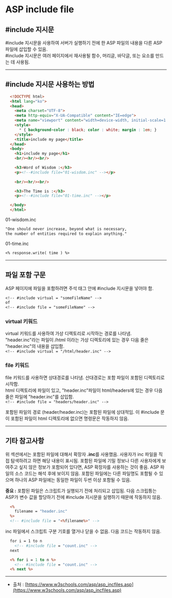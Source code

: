 # ASP include file

## \#include 지시문

\#include 지시문을 사용하여 서버가 실행하기 전에 한 ASP 파일의 내용을 다른 ASP 파일에 삽입할 수 있음.  
\#include 지시문은 여러 페이지에서 재사용될 함수, 머리글, 바닥글, 또는 요소를 만드는 데 사용됨.

  ---  

## \#include 지시문 사용하는 방법

```html
  <!DOCTYPE html>
  <html lang="ko">
  <head>
    <meta charset="UTF-8">
    <meta http-equiv="X-UA-Compatible" content="IE=edge">
    <meta name="viewport" content="width=device-width, initial-scale=1.0">
    <style>
      * { background-color : black; color : white; margin : 1em; }
    </style>
    <title>include my page</title>
  </head>
  <body>
    <h1>include my page</h1>
    <br/><hr/><br/>

    <h3>Word of Wisdom :</h3>
    <p><!--#include file="01-wisdom.inc" --></p>
    
    <br/><hr/><br/>

    <h3>The Time is :</h3>
    <p><!--#include file="01-time.inc" --></p>

  </body>
  </html>
```
  
01-wisdom.inc
  
```txt
"One should never increase, beyond what is necessary,
the number of entities required to explain anything."
```
  
01-time.inc
  
```txt
<% response.write( time ) %>
```

  ---  

## 파일 포함 구문

ASP 페이지에 파일을 포함하려면 주석 태그 안에 #include 지시문을 넣어야 함.

```txt
<!-- #include virtual = "someFileName" -->
of
<!-- #include file = "someFileName" -->
```

### virtual 키워드

virtual 키워드를 사용하여 가상 디렉토리로 시작하는 경로를 나타냄.  
"header.inc"라는 파일이 /html 이라는 가상 디렉토리에 있는 경우 다음 줄은 "header.inc"의 내용을 삽입함.  
`<!-- #include virtual = "/html/header.inc" -->`
  
### file 키워드

file 키워드를 사용하면 상대경로를 나타냄. 산대경로는 포함 파일이 포함된 디렉토리로 시작함.  
html 디렉토리에 파일이 있고, "header.inc"파일이 html/headers에 있는 경우 다음 줄은 파일에 "header.inc"를 삽입함.  
`<!-- #include file = "headers/header.inc" -->`  
  
포함된 파일의 경로 (header/header.inc)는 포함된 파일에 상대적임. 이 #include 문이 포함된 파일이 html 디렉토리에 없으면 명령문은 작동하지 않음.  
  
  ---  

## 기타 참고사항

위 섹션에서는 포함된 파일에 대해서 확장자 **.inc**를 사용했음. 사용자가 inc 파일을 직접 탐색하려고 하면 해당 내용이 표시됨. 포함된 파일에 기밀 정보나 다른 사용자에게 보여주고 싶지 않은 정보가 포함되어 있다면, ASP 확장자를 사용하는 것이 좋음. ASP 파일의 소스 코드는 해석 후에 보이지 않음. 포함된 파일에는 다른 파일명도 포함될 수 있으며 하나의 ASP 파일에는 동일한 파일이 두번 이상 포함될 수 있음.  
  
**중요 :** 포함된 파일은 스크립트가 실행되기 전에 처리되고 삽입됨. 다음 스크립틍는 ASP가 변수 값을 할당하기 전에 #include 지시문을 실행하기 때문에 작동하지 않음.

```asp
  <%
    filename = "header.inc"
  %>
  <!-- #include file = "<%filename%>" -->
```
  
inc 파일에서 스크립트 구분 기호를 열거나 닫을 수 없음. 다음 코드는 작동하지 않음.
  
```asp
  for i = 1 to n
    <!-- #include file = "count.inc" -->
  next
```
```asp
  <% for i = 1 to n %>
    <!-- #include file = "count.inc" -->
  <% next %>
```

---

- 출처 : [https://www.w3schools.com/asp/asp_incfiles.asp](https://www.w3schools.com/asp/asp_incfiles.asp)  